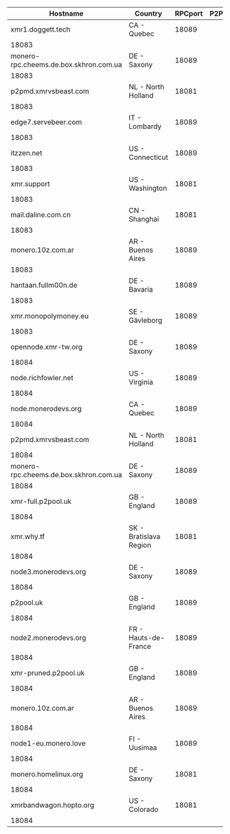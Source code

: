 Hostname | Country | RPCport | P2Pport
--- | --- | --- | ---
xmr1.doggett.tech | CA - Quebec | 18089
 | 18083
monero-rpc.cheems.de.box.skhron.com.ua | DE - Saxony | 18089
 | 18083
p2pmd.xmrvsbeast.com | NL - North Holland | 18081
 | 18083
edge7.servebeer.com | IT - Lombardy | 18089
 | 18083
itzzen.net | US - Connecticut | 18089
 | 18083
xmr.support | US - Washington | 18081
 | 18083
mail.daline.com.cn | CN - Shanghai | 18081
 | 18083
monero.10z.com.ar | AR - Buenos Aires | 18089
 | 18083
hantaan.fullm00n.de | DE - Bavaria | 18089
 | 18083
xmr.monopolymoney.eu | SE - Gävleborg | 18089
 | 18083
opennode.xmr-tw.org | DE - Saxony | 18089
 | 18084
node.richfowler.net | US - Virginia | 18089
 | 18084
node.monerodevs.org | CA - Quebec | 18089
 | 18084
p2pmd.xmrvsbeast.com | NL - North Holland | 18081
 | 18084
monero-rpc.cheems.de.box.skhron.com.ua | DE - Saxony | 18089
 | 18084
xmr-full.p2pool.uk | GB - England | 18089
 | 18084
xmr.why.tf | SK - Bratislava Region | 18081
 | 18084
node3.monerodevs.org | DE - Saxony | 18089
 | 18084
p2pool.uk | GB - England | 18089
 | 18084
node2.monerodevs.org | FR - Hauts-de-France | 18089
 | 18084
xmr-pruned.p2pool.uk | GB - England | 18089
 | 18084
monero.10z.com.ar | AR - Buenos Aires | 18089
 | 18084
node1-eu.monero.love | FI - Uusimaa | 18089
 | 18084
monero.homelinux.org | DE - Saxony | 18081
 | 18084
xmrbandwagon.hopto.org | US - Colorado | 18081
 | 18084

